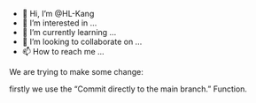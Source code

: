 - 👋 Hi, I’m @HL-Kang
- 👀 I’m interested in ...
- 🌱 I’m currently learning ...
- 💞️ I’m looking to collaborate on ...
- 📫 How to reach me ...

We are trying to make some change:

firstly we use the “Commit directly to the main branch.” Function.

<!---
HL-Kang/HL-Kang is a ✨ special ✨ repository because its `README.md` (this file) appears on your GitHub profile.
You can click the Preview link to take a look at your changes.
--->
